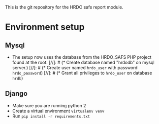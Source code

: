 This is the git repository for the HRDO safs report module.

# Environment setup

## Mysql
* The setup now uses the database from the HRDO_SAFS PHP project found at the root.
[//]: # (* Create database named "hrdodb" on mysql server.)
[//]: # (* Create user named `hrdo_user` with password `hrdo_password`)
[//]: # (* Grant all privileges to `hrdo_user` on database `hrdb`)

## Django

* Make sure you are running python 2
* Create a virtual environment `virtualenv venv`
* Run `pip install -r requirements.txt`
